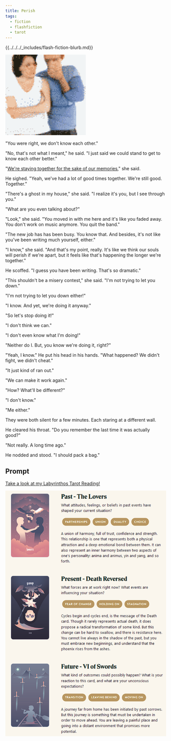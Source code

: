 ```yaml
---
title: Perish
tags:
  - fiction
  - flashfiction
  - tarot
---
```


{{../../../_includes/flash-fiction-blurb.md}}

<!--more-->

<img src="./cover.png" class="fullwidth" />

"You were right, we don't know each other."

"No, that's not what I meant," he said. "I just said we could stand to get to know each other better."

"[We're staying together for the sake of our memories](https://curve.bandcamp.com/track/perish-3)," she said.

He sighed. "Yeah, we've had a lot of good times together. We're still good. Together."

"There's a ghost in my house," she said. "I realize it's you, but I see through you."

"What are you even talking about?"

"Look," she said. "You moved in with me here and it's like you faded away. You don't work on music anymore. You quit the band."

"The new job has has been busy. You know that. And besides, it's not like you've been writing much yourself, either."

"I know," she said. "And that's my point, really. It's like we think our souls will perish if we're apart, but it feels like that's happening the longer we're together."

He scoffed. "I guess you have been writing. That's so dramatic."

"This shouldn't be a misery contest," she said. "I'm not trying to let you down."

"I'm not trying to let you down either!"

"I know. And yet, we're doing it anyway."

"So let's stop doing it!"

"I don't think we can."

"I don't even know what I'm doing!"

"Neither do I. But, you know we're doing it, right?"

"Yeah, I know." He put his head in his hands. "What happened? We didn't fight, we didn't cheat."

"It just kind of ran out."

"We can make it work again."

"How? What'll be different?"

"I don't know."

"Me either."

They were both silent for a few minutes. Each staring at a different wall. 

He cleared his throat. "Do you remember the last time it was actually good?"

"Not really. A long time ago."

He nodded and stood. "I should pack a bag."

## Prompt

[Take a look at my Labyrinthos Tarot Reading!](https://app.labyrinthos.co/reading/ppf/SSTRWS/6,-13,55)

![](20220423104251.png)
